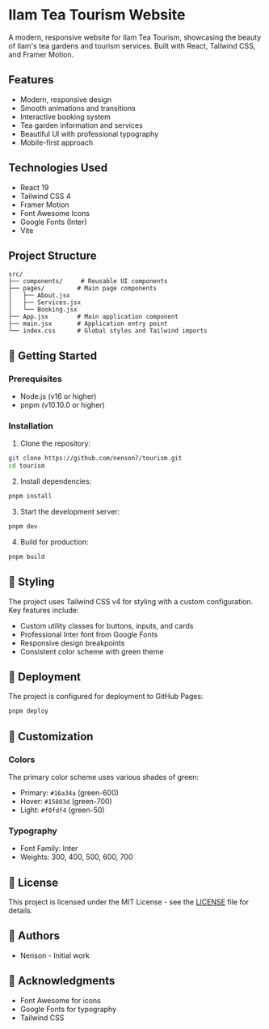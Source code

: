 # Ilam Tea Tourism Website

A modern, responsive website for Ilam Tea Tourism, showcasing the beauty of Ilam's tea gardens and tourism services. Built with React, Tailwind CSS, and Framer Motion.

## Features

- Modern, responsive design
- Smooth animations and transitions
- Interactive booking system
- Tea garden information and services
- Beautiful UI with professional typography
- Mobile-first approach

## Technologies Used

- React 19
- Tailwind CSS 4
- Framer Motion
- Font Awesome Icons
- Google Fonts (Inter)
- Vite

## Project Structure

```
src/
├── components/     # Reusable UI components
├── pages/         # Main page components
│   ├── About.jsx
│   ├── Services.jsx
│   └── Booking.jsx
├── App.jsx        # Main application component
├── main.jsx       # Application entry point
└── index.css      # Global styles and Tailwind imports
```

## 🚀 Getting Started

### Prerequisites

- Node.js (v16 or higher)
- pnpm (v10.10.0 or higher)

### Installation

1. Clone the repository:
```bash
git clone https://github.com/nenson7/tourism.git
cd tourism
```

2. Install dependencies:
```bash
pnpm install
```

3. Start the development server:
```bash
pnpm dev
```

4. Build for production:
```bash
pnpm build
```

## 🎨 Styling

The project uses Tailwind CSS v4 for styling with a custom configuration. Key features include:

- Custom utility classes for buttons, inputs, and cards
- Professional Inter font from Google Fonts
- Responsive design breakpoints
- Consistent color scheme with green theme

## 🚀 Deployment

The project is configured for deployment to GitHub Pages:

```bash
pnpm deploy
```

## 📝 Customization

### Colors
The primary color scheme uses various shades of green:
- Primary: `#16a34a` (green-600)
- Hover: `#15803d` (green-700)
- Light: `#f0fdf4` (green-50)

### Typography
- Font Family: Inter
- Weights: 300, 400, 500, 600, 700

## 📄 License

This project is licensed under the MIT License - see the [LICENSE](LICENSE) file for details.

## 👥 Authors

- Nenson - Initial work

## 🙏 Acknowledgments

- Font Awesome for icons
- Google Fonts for typography
- Tailwind CSS
